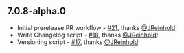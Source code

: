 ## 7.0.8-alpha.0

- Initial prerelease PR workflow - [#21](https://github.com/storybookjs/monorepo-release-tooling-prototype/pull/21), thanks [@JReinhold](https://github.com/JReinhold)!
- Write Changelog script - [#18](https://github.com/storybookjs/monorepo-release-tooling-prototype/pull/18), thanks [@JReinhold](https://github.com/JReinhold)!
- Versioning script - [#17](https://github.com/storybookjs/monorepo-release-tooling-prototype/pull/17), thanks [@JReinhold](https://github.com/JReinhold)!

 